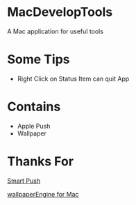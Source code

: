 # MacDevelopTools
A Mac application for useful tools

# Some Tips

* Right Click on Status Item can quit App

# Contains

* Apple Push
* Wallpaper



# Thanks For

[Smart Push](https://github.com/shaojiankui/SmartPush "Github")

[wallpaperEngine for Mac](https://github.com/rutti-bep/wallpaperEngine-for-mac "Github")